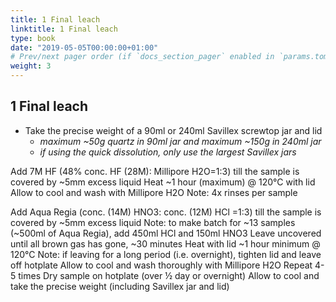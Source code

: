 ```yaml
---
title: 1 Final leach
linktitle: 1 Final leach
type: book
date: "2019-05-05T00:00:00+01:00"
# Prev/next pager order (if `docs_section_pager` enabled in `params.toml`)
weight: 3
---
```


## 1 Final leach
- Take the precise weight of a 90ml or 240ml Savillex screwtop jar and lid 
   - _maximum ~50g quartz in 90ml jar and maximum ~150g in 240ml jar_
   - _if using the quick dissolution, only use the largest Savillex jars_

Add 7M HF (48% conc. HF (28M): Millipore H2O=1:3) till the sample is covered by ~5mm excess liquid
Heat ~1 hour (maximum) @ 120°C with lid 
Allow to cool and wash with Millipore H2O
	Note: 4x rinses per sample

Add Aqua Regia (conc. (14M) HNO3: conc. (12M) HCl =1:3) till the sample is covered by ~5mm excess liquid
	Note: to make batch for ~13 samples (~500ml  of Aqua Regia), add 450ml HCl and 150ml HNO3
Leave uncovered until all brown gas has gone, ~30 minutes
Heat with lid ~1 hour minimum @ 120°C
	Note: if leaving for a long period (i.e. overnight), tighten lid and leave off hotplate
Allow to cool and wash thoroughly with Millipore H2O
Repeat 4-5 times
Dry sample on hotplate (over ½ day or overnight)
Allow to cool and take the precise weight (including Savillex jar and lid)
